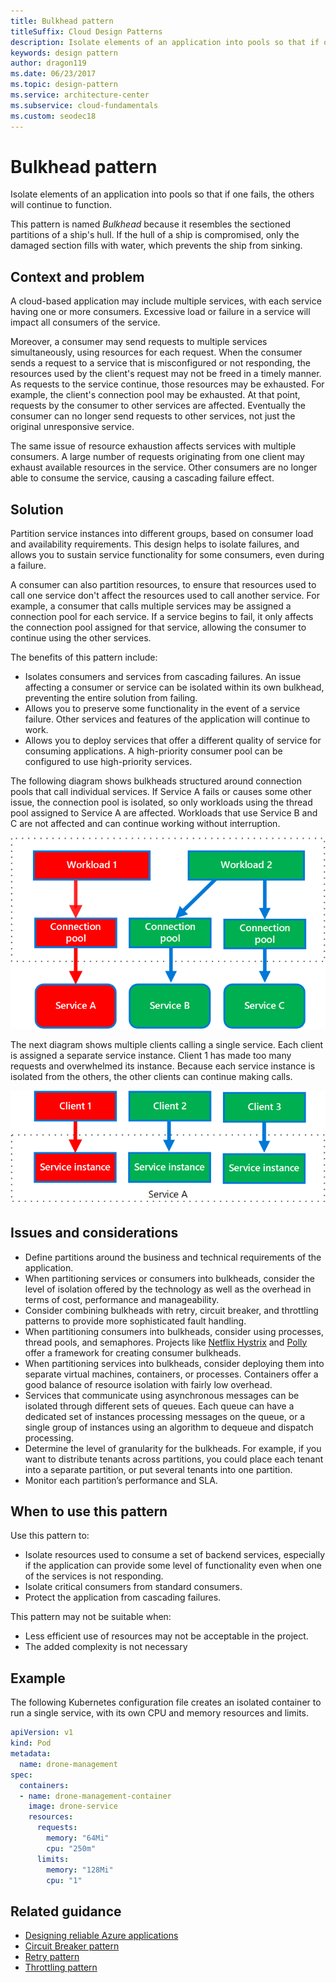 ```yaml
---
title: Bulkhead pattern
titleSuffix: Cloud Design Patterns
description: Isolate elements of an application into pools so that if one fails, the others will continue to function.
keywords: design pattern
author: dragon119
ms.date: 06/23/2017
ms.topic: design-pattern
ms.service: architecture-center
ms.subservice: cloud-fundamentals
ms.custom: seodec18
---
```


# Bulkhead pattern

Isolate elements of an application into pools so that if one fails, the others will continue to function.

This pattern is named *Bulkhead* because it resembles the sectioned partitions of a ship's hull. If the hull of a ship is compromised, only the damaged section fills with water, which prevents the ship from sinking.

## Context and problem

A cloud-based application may include multiple services, with each service having one or more consumers. Excessive load or failure in a service will impact all consumers of the service.

Moreover, a consumer may send requests to multiple services simultaneously, using resources for each request. When the consumer sends a request to a service that is misconfigured or not responding, the resources used by the client's request may not be freed in a timely manner. As requests to the service continue, those resources may be exhausted. For example, the client's connection pool may be exhausted. At that point, requests by the consumer to other services are affected. Eventually the consumer can no longer send requests to other services, not just the original unresponsive service.

The same issue of resource exhaustion affects services with multiple consumers. A large number of requests originating from one client may exhaust available resources in the service. Other consumers are no longer able to consume the service, causing a cascading failure effect.

## Solution

Partition service instances into different groups, based on consumer load and availability requirements. This design helps to isolate failures, and allows you to sustain service functionality for some consumers, even during a failure.

A consumer can also partition resources, to ensure that resources used to call one service don't affect the resources used to call another service. For example, a consumer that calls multiple services may be assigned a connection pool for each service. If a service begins to fail, it only affects the connection pool assigned for that service, allowing the consumer to continue using the other services.

The benefits of this pattern include:

- Isolates consumers and services from cascading failures. An issue affecting a consumer or service can be isolated within its own bulkhead, preventing the entire solution from failing.
- Allows you to preserve some functionality in the event of a service failure. Other services and features of the application will continue to work.
- Allows you to deploy services that offer a different quality of service for consuming applications. A high-priority consumer pool can be configured to use high-priority services.

The following diagram shows bulkheads structured around connection pools that call individual services. If Service A fails or causes some other issue, the connection pool is isolated, so only workloads using the thread pool assigned to Service A are affected. Workloads that use Service B and C are not affected and can continue working without interruption.

![First diagram of the Bulkhead pattern](./_images/bulkhead-1.png)

The next diagram shows multiple clients calling a single service. Each client is assigned a separate service instance. Client 1 has made too many requests and overwhelmed its instance. Because each service instance is isolated from the others, the other clients can continue making calls.

![First diagram of the Bulkhead pattern](./_images/bulkhead-2.png)

## Issues and considerations

- Define partitions around the business and technical requirements of the application.
- When partitioning services or consumers into bulkheads, consider the level of isolation offered by the technology as well as the overhead in terms of cost, performance and manageability.
- Consider combining bulkheads with retry, circuit breaker, and throttling patterns to provide more sophisticated fault handling.
- When partitioning consumers into bulkheads, consider using processes, thread pools, and semaphores. Projects like [Netflix Hystrix][hystrix] and [Polly][polly] offer a framework for creating consumer bulkheads.
- When partitioning services into bulkheads, consider deploying them into separate virtual machines, containers, or processes. Containers offer a good balance of resource isolation with fairly low overhead.
- Services that communicate using asynchronous messages can be isolated through different sets of queues. Each queue can have a dedicated set of instances processing messages on the queue, or a single group of instances using an algorithm to dequeue and dispatch processing.
- Determine the level of granularity for the bulkheads. For example, if you want to distribute tenants across partitions, you could place each tenant into a separate partition, or put several tenants into one partition.
- Monitor each partition’s performance and SLA.

## When to use this pattern

Use this pattern to:

- Isolate resources used to consume a set of backend services, especially if the application can provide some level of functionality even when one of the services is not responding.
- Isolate critical consumers from standard consumers.
- Protect the application from cascading failures.

This pattern may not be suitable when:

- Less efficient use of resources may not be acceptable in the project.
- The added complexity is not necessary

## Example

The following Kubernetes configuration file creates an isolated container to run a single service, with its own CPU and memory resources and limits.

```yml
apiVersion: v1
kind: Pod
metadata:
  name: drone-management
spec:
  containers:
  - name: drone-management-container
    image: drone-service
    resources:
      requests:
        memory: "64Mi"
        cpu: "250m"
      limits:
        memory: "128Mi"
        cpu: "1"
```

## Related guidance

- [Designing reliable Azure applications](../reliability/index.md)
- [Circuit Breaker pattern](./circuit-breaker.md)
- [Retry pattern](./retry.md)
- [Throttling pattern](./throttling.md)

<!-- links -->

[hystrix]: https://github.com/Netflix/Hystrix
[polly]: https://github.com/App-vNext/Polly
